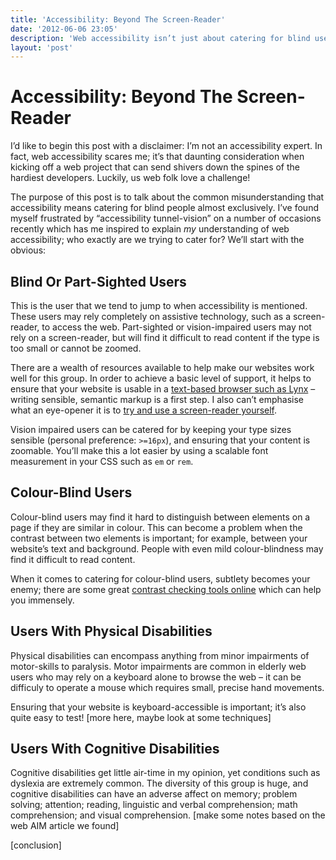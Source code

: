 ```yaml
---
title: 'Accessibility: Beyond The Screen-Reader'
date: '2012-06-06 23:05'
description: 'Web accessibility isn’t just about catering for blind users. In this post, we talk about the other users we need to consider in order to make the web accessible to all.'
layout: 'post'
---
```



# Accessibility: Beyond The Screen-Reader #

Iʼd like to begin this post with a disclaimer: Iʼm not an accessibility expert. In fact, web accessibility scares me; itʼs that daunting consideration when kicking off a web project that can send shivers down the spines of the hardiest developers. Luckily, us web folk love a challenge!

The purpose of this post is to talk about the common misunderstanding that accessibility means catering for blind people almost exclusively. Iʼve found myself frustrated by “accessibility tunnel-vision” on a number of occasions recently which has me inspired to explain *my* understanding of web accessibility; who exactly are we trying to cater for? Weʼll start with the obvious:


## Blind Or Part-Sighted Users ##

This is the user that we tend to jump to when accessibility is mentioned. These users may rely completely on assistive technology, such as a screen-reader, to access the web. Part-sighted or vision-impaired users may not rely on a screen-reader, but will find it difficult to read content if the type is too small or cannot be zoomed.

There are a wealth of resources available to help make our websites work well for this group. In order to achieve a basic level of support, it helps to ensure that your website is usable in a [text-based browser such as Lynx][lynx] – writing sensible, semantic markup is a first step. I also canʼt emphasise what an eye-opener it is to [try and use a screen-reader yourself][use-screen-reader].

Vision impaired users can be catered for by keeping your type sizes sensible (personal preference: `>=16px`), and ensuring that your content is zoomable. Youʼll make this a lot easier by using a scalable font measurement in your CSS such as `em` or `rem`.


## Colour-Blind Users ##

Colour-blind users may find it hard to distinguish between elements on a page if they are similar in colour. This can become a problem when the contrast between two elements is important; for example, between your websiteʼs text and background. People with even mild colour-blindness may find it difficult to read content.

When it comes to catering for colour-blind users, subtlety becomes your enemy; there are some great [contrast checking tools online][contrast-checker] which can help you immensely.


## Users With Physical Disabilities ##

Physical disabilities can encompass anything from minor impairments of motor-skills to paralysis. Motor impairments are common in elderly web users who may rely on a keyboard alone to browse the web – it can be difficuly to operate a mouse which requires small, precise hand movements.

Ensuring that your website is keyboard-accessible is important; itʼs also quite easy to test! [more here, maybe look at some techniques] 


## Users With Cognitive Disabilities ##

Cognitive disabilities get little air-time in my opinion, yet conditions such as dyslexia are extremely common. The diversity of this group is huge, and cognitive disabilities can have an adverse affect on memory; problem solving; attention; reading, linguistic and verbal comprehension; math comprehension; and visual comprehension. [make some notes based on the web AIM article we found]


[conclusion]


[contrast-checker]: http://snook.ca/technical/colour_contrast/colour.html "Colour Contrast Checking Tool"
[lynx]: http://lynx.browser.org/ "The Lynx Browser"
[use-screen-reader]: http://webaim.org/articles/screenreader_testing/ "Testing with Screen Readers: Questions and Answers"
[webaim-articles]: http://webaim.org/articles/ "Accessibility articles from WebAIM"